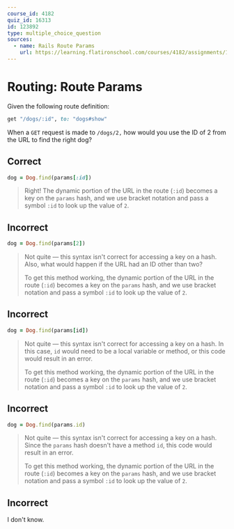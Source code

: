 ```yaml
---
course_id: 4182
quiz_id: 16313
id: 123892
type: multiple_choice_question
sources:
  - name: Rails Route Params
    url: https://learning.flatironschool.com/courses/4182/assignments/115254
---
```


# Routing: Route Params

Given the following route definition:

```rb
get "/dogs/:id", to: "dogs#show"
```

When a `GET` request is made to `/dogs/2,` how would you use the ID of 2 from
the URL to find the right dog?

## Correct

```rb
dog = Dog.find(params[:id])
```

> Right! The dynamic portion of the URL in the route (`:id`) becomes a key on
> the `params` hash, and we use bracket notation and pass a symbol `:id` to look
> up the value of `2`.

## Incorrect

```rb
dog = Dog.find(params[2])
```

> Not quite — this syntax isn't correct for accessing a key on a hash. Also,
> what would happen if the URL had an ID other than two?
>
> To get this method working, the dynamic portion of the URL in the route
> (`:id`) becomes a key on the `params` hash, and we use bracket notation and
> pass a symbol `:id` to look up the value of `2`.

## Incorrect

```rb
dog = Dog.find(params[id])
```

> Not quite — this syntax isn't correct for accessing a key on a hash. In this
> case, `id` would need to be a local variable or method, or this code would
> result in an error.
>
> To get this method working, the dynamic portion of the URL in the route
> (`:id`) becomes a key on the `params` hash, and we use bracket notation and
> pass a symbol `:id` to look up the value of `2`.

## Incorrect

```rb
dog = Dog.find(params.id)
```

> Not quite — this syntax isn't correct for accessing a key on a hash. Since the
> `params` hash doesn't have a method `id`, this code would result in an error.
>
> To get this method working, the dynamic portion of the URL in the route
> (`:id`) becomes a key on the `params` hash, and we use bracket notation and
> pass a symbol `:id` to look up the value of `2`.

## Incorrect

I don't know.

